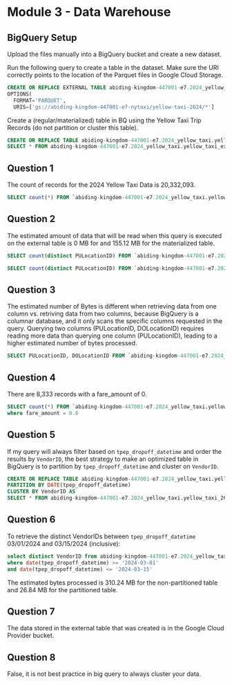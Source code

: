 # Module 3 - Data Warehouse

## BigQuery Setup 

Upload the files manually into a BigQuery bucket and create a new dataset. 

Run the following query to create a table in the dataset. Make sure the URI correctly points to the location of the Parquet files in Google Cloud Storage.

```sql
CREATE OR REPLACE EXTERNAL TABLE abiding-kingdom-447001-e7.2024_yellow_taxi.yellow_taxi_external
OPTIONS(
  FORMAT='PARQUET',
  URIS=['gs://abiding-kingdom-447001-e7-nytaxi/yellow-taxi-2024/*']
```

Create a (regular/materialized) table in BQ using the Yellow Taxi Trip Records (do not partition or cluster this table).

```sql
CREATE OR REPLACE TABLE abiding-kingdom-447001-e7.2024_yellow_taxi.yellow_taxi_2024_non_partitioned AS
SELECT * FROM abiding-kingdom-447001-e7.2024_yellow_taxi.yellow_taxi_external;
```

## Question 1

The count of records for the 2024 Yellow Taxi Data is 20,332,093. 

```sql 
SELECT count(*) FROM `abiding-kingdom-447001-e7.2024_yellow_taxi.yellow_taxi_2024_non_partitioned` 
```

## Question 2 

The estimated amount of data that will be read when this query is executed on the external table is 0 MB for and 155.12 MB for the materialized table.

```sql 
SELECT count(distinct PULocationID) FROM `abiding-kingdom-447001-e7.2024_yellow_taxi.yellow_taxi_external`

SELECT count(distinct PULocationID) FROM `abiding-kingdom-447001-e7.2024_yellow_taxi.yellow_taxi_2024_non_partitioned`
```

## Question 3 

The estimated number of Bytes is different when retrieving data from one column vs. retriving data from two columns, because BigQuery is a columnar database, and it only scans the specific columns requested in the query. Querying two columns (PULocationID, DOLocationID) requires reading more data than querying one column (PULocationID), leading to a higher estimated number of bytes processed.

```sql
SELECT PULocationID, DOLocationID FROM `abiding-kingdom-447001-e7.2024_yellow_taxi.yellow_taxi_2024_non_partitioned`
```

## Question 4 

There are 8,333 records with a fare_amount of 0. 

```sql 
SELECT count(*) FROM `abiding-kingdom-447001-e7.2024_yellow_taxi.yellow_taxi_2024_non_partitioned`
where fare_amount = 0.0
```

## Question 5 

If my query will always filter based on `tpep_dropoff_datetime` and order the results by `VendorID`, the best strategy to make an optimized table in BigQuery is to partition by `tpep_dropoff_datetime` and cluster on `VendorID`.

```sql
CREATE OR REPLACE TABLE abiding-kingdom-447001-e7.2024_yellow_taxi.yellow_taxi_2024_partitioned
PARTITION BY DATE(tpep_dropoff_datetime)
CLUSTER BY VendorID AS
SELECT * FROM abiding-kingdom-447001-e7.2024_yellow_taxi.yellow_taxi_2024_non_partitioned;
```

## Question 6 

To retrieve the distinct VendorIDs between `tpep_dropoff_datetime` 03/01/2024 and 03/15/2024 (inclusive):

```sql
select distinct VendorID from abiding-kingdom-447001-e7.2024_yellow_taxi.yellow_taxi_2024_non_partitioned
where date(tpep_dropoff_datetime) >= '2024-03-01'
and date(tpep_dropoff_datetime) <= '2024-03-15'
```

The estimated bytes processed is 310.24 MB for the non-partitioned table and 26.84 MB for the partitioned table.

## Question 7 

The data stored in the external table that was created is in the Google Cloud Provider bucket. 

## Question 8

False, it is not best practice in big query to always cluster your data. 






